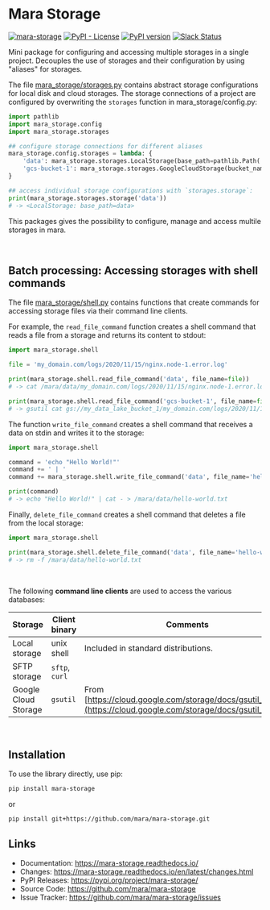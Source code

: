Mara Storage
============

[![mara-storage](https://github.com/mara/mara-storage/actions/workflows/build.yaml/badge.svg)](https://github.com/mara/mara-storage/actions/workflows/build.yaml)
[![PyPI - License](https://img.shields.io/pypi/l/mara-storage.svg)](https://github.com/mara/mara-storage/blob/master/LICENSE)
[![PyPI version](https://badge.fury.io/py/mara-storage.svg)](https://badge.fury.io/py/mara-storage)
[![Slack Status](https://img.shields.io/badge/slack-join_chat-white.svg?logo=slack&style=social)](https://communityinviter.com/apps/mara-users/public-invite)

Mini package for configuring and accessing multiple storages in a single project. Decouples the use of storages and their configuration by using "aliases" for storages.

The file [mara_storage/storages.py](https://github.com/mara/mara-storage/blob/main/mara_storage/storages.py) contains abstract storage configurations for local disk and cloud storages. The storage connections of a project are configured by overwriting the `storages` function in mara_storage/config.py:

``` python
import pathlib
import mara_storage.config
import mara_storage.storages

## configure storage connections for different aliases
mara_storage.config.storages = lambda: {
    'data': mara_storage.storages.LocalStorage(base_path=pathlib.Path('data')),
    'gcs-bucket-1': mara_storage.storages.GoogleCloudStorage(bucket_name='my_data_lake_bucket_1', project_id='my_awesome_project')
}

## access individual storage configurations with `storages.storage`:
print(mara_storage.storages.storage('data'))
# -> <LocalStorage: base_path=data>
```

This packages gives the possibility to configure, manage and access multile storages in mara.

&nbsp;


## Batch processing: Accessing storages with shell commands

The file [mara_storage/shell.py](https://github.com/mara/mara-storage/blob/main/mara_storage/shell.py) contains functions that create commands for accessing storage files via their command line clients.
   
For example, the `read_file_command` function creates a shell command that reads a file from a storage and returns its content to stdout:

```python
import mara_storage.shell

file = 'my_domain.com/logs/2020/11/15/nginx.node-1.error.log'

print(mara_storage.shell.read_file_command('data', file_name=file))
# -> cat /mara/data/my_domain.com/logs/2020/11/15/nginx.node-1.error.log

print(mara_storage.shell.read_file_command('gcs-bucket-1', file_name=file))
# -> gsutil cat gs://my_data_lake_bucket_1/my_domain.com/logs/2020/11/15/nginx.node-1.error.log
```

The function `write_file_command` creates a shell command that receives a data on stdin and writes it to the storage:

```python
import mara_storage.shell

command = 'echo "Hello World!"'
command += ' | '
command += mara_storage.shell.write_file_command('data', file_name='hello-world.txt')

print(command)
# -> echo "Hello World!" | cat - > /mara/data/hello-world.txt
```

Finally, `delete_file_command` creates a shell command that deletes a file from the local storage:

```python
import mara_storage.shell

print(mara_storage.shell.delete_file_command('data', file_name='hello-world.txt'))
# -> rm -f /mara/data/hello-world.txt
```

&nbsp;


The following **command line clients** are used to access the various databases:

| Storage | Client binary | Comments |  
| --- | --- | --- |
| Local storage | unix shell | Included in standard distributions. |
| SFTP storage | `sftp`, `curl` |  |
| Google Cloud Storage | `gsutil` | From [https://cloud.google.com/storage/docs/gsutil_install](https://cloud.google.com/storage/docs/gsutil_install). |

&nbsp;


Installation
------------
To use the library directly, use pip:

```bash
pip install mara-storage
```

or

```
pip install git+https://github.com/mara/mara-storage.git
```

## Links

* Documentation: https://mara-storage.readthedocs.io/
* Changes: https://mara-storage.readthedocs.io/en/latest/changes.html
* PyPI Releases: https://pypi.org/project/mara-storage/
* Source Code: https://github.com/mara/mara-storage
* Issue Tracker: https://github.com/mara/mara-storage/issues
